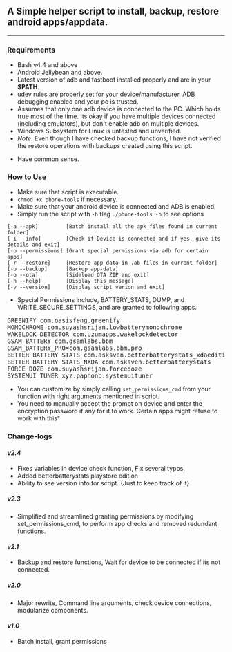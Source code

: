 ## A Simple helper script to install, backup, restore android apps/appdata.
---
### Requirements
* Bash v4.4 and above
* Android Jellybean and above.
* Latest version of adb and fastboot installed properly and are in your **$PATH**.
* udev rules are properly set for your device/manufacturer.
ADB debugging enabled and your pc is trusted.
* Assumes that only one adb device is connected to the PC. Which holds true most of the time.
Its okay if you have multiple devices connected (including emulators),
but don't enable adb on multiple devices.
* Windows Subsystem for Linux is untested and unverified.
* *Note*:  Even though I have checked backup functions,
I have not verified the restore operations with backups created using this script.
- Have common sense.

### How to Use
* Make sure that script is executable.
* `chmod +x phone-tools` if necessary.
*  Make sure that your android device is connected and ADB is enabled.
* Simply run the script with `-h` flag `./phone-tools -h` to see options


 ```
 [-a --apk]         [Batch install all the apk files found in current folder]
 [-i --info]        [Check if Device is connected and if yes, give its details and exit]
 [-p --permissions] [Grant special permissions via adb for certain apps]
 [-r --restore]     [Restore app data in .ab files in current folder]
 [-b --backup]      [Backup app-data]
 [-o --ota]         [Sideload OTA ZIP and exit]
 [-h --help]        [Display this message]
 [-v --version]     [Display script verion and exit]
 ```
* Special Permissions include, BATTERY_STATS, DUMP, and WRITE_SECURE_SETTINGS, and are granted to following apps.
<pre>
GREENIFY com.oasisfeng.greenify
MONOCHROME com.suyashsrijan.lowbatterymonochrome
WAKELOCK DETECTOR com.uzumapps.wakelockdetector
GSAM BATTERY com.gsamlabs.bbm
GSAM_BATTERY_PRO=com.gsamlabs.bbm.pro
BETTER BATTERY STATS com.asksven.betterbatterystats_xdaedition
BETTER BATTERY STATS_NXDA com.asksven.betterbatterystats
FORCE DOZE com.suyashsrijan.forcedoze
SYSTEMUI TUNER xyz.paphonb.systemuituner</pre>
* You can customize by simply calling `set_permissions_cmd` from your function with right arguments mentioned in script.
* You need to manually accept the prompt on device and enter the encryption password if any for it to work. Certain apps might refuse to work with this"

### Change-logs

#### _v2.4_      
- Fixes  variables in device check function, Fix several typos.
- Added betterbatterystats playstore edition
- Ability to see version info for script. {Just to keep track of it}

##### _v2.3_      
- Simplified and streamlined granting permissions by modifying set_permissions_cmd,
to perform app checks and removed redundant functions.

#### _v2.1_      
- Backup and restore functions, Wait for device to be connected if its not connected.

##### _v2.0_     
- Major rewrite, Command line arguments, check device connections, modularize components.

#### _v1.0_      
- Batch install, grant permissions
